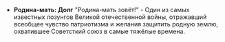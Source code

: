 - **Родина-мать: Долг** "Родина-мать зовёт!" - Один из самых известных лозунгов Великой отечественной войны, отражавший всеобщее чувство патриотизма и желания защитить родную землю, охватившее Советсткий союз в самые тяжёлые времена.